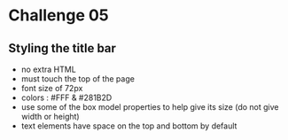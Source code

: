 # Challenge 05

## Styling the title bar

- no extra HTML
- must touch the top of the page
- font size of 72px
- colors : #FFF & #281B2D
- use some of the box model properties to help give its size (do not give width or height)
- text elements have space on the top and bottom by default
